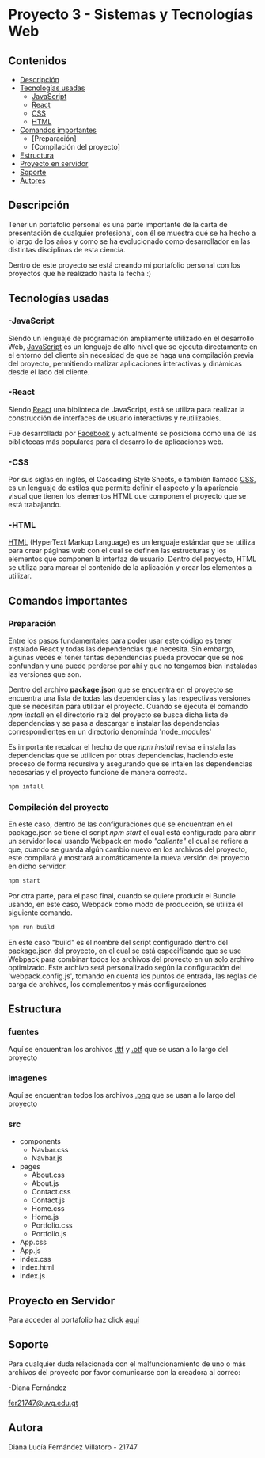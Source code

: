 # Proyecto 3 - Sistemas y Tecnologías Web

## Contenidos
- [Descripción]((https://github.com/FernandezDL/Proyecto3-web#descripci%C3%B3n))
- [Tecnologías usadas](https://github.com/FernandezDL/Proyecto3-web#tecnolog%C3%ADas-usadas)
   - [JavaScript](https://github.com/FernandezDL/Proyecto3-web#-javascript)
   - [React](https://github.com/FernandezDL/Proyecto3-web#-react)
   - [CSS](https://github.com/FernandezDL/Proyecto3-web#-css)
   - [HTML](https://github.com/FernandezDL/Proyecto3-web#-html)
- [Comandos importantes](https://github.com/FernandezDL/Proyecto3-web#comandos-importantes)
   - [Preparación]
   - [Compilación del proyecto]
- [Estructura](https://github.com/FernandezDL/Proyecto3-web#estructura)
- [Proyecto en servidor](https://github.com/FernandezDL/Proyecto3-web#proyecto-en-servidor)
- [Soporte](https://github.com/FernandezDL/Proyecto3-web#soporte)
- [Autores](https://github.com/FernandezDL/Proyecto3-web#autora)

## Descripción
Tener un portafolio personal es una parte importante de la carta de presentación de cualquier profesional, con él se muestra qué se ha hecho a lo largo de los años y como se ha evolucionado como desarrollador en las distintas disciplinas de esta ciencia.

Dentro de este proyecto se está creando mi portafolio personal con los proyectos que he realizado hasta la fecha :)

## Tecnologías usadas
### -JavaScript
Siendo un lenguaje de programación ampliamente utilizado en el desarrollo Web, [JavaScript](https://developer.mozilla.org/es/docs/Web/JavaScript) es un lenguaje de alto nivel que se ejecuta directamente en el entorno del cliente sin necesidad de que se haga una compilación previa del proyecto, permitiendo realizar aplicaciones interactivas y dinámicas desde el lado del cliente.

### -React
Siendo [React](https://es.react.dev/) una biblioteca de JavaScript, está se utiliza para realizar la construcción de interfaces de usuario interactivas y reutilizables. 

Fue desarrollada por [Facebook](https://es.wikipedia.org/wiki/Facebook) y actualmente se posiciona como una de las bibliotecas más populares para el desarrollo de aplicaciones web.

### -CSS
Por sus siglas en inglés, el Cascading Style Sheets, o también llamado [CSS](https://developer.mozilla.org/es/docs/Web/CSS), es un lenguaje de estilos que permite definir el aspecto y la apariencia visual que tienen los elementos HTML que componen el proyecto que se está trabajando.

### -HTML
[HTML](https://developer.mozilla.org/es/docs/Web/HTML) (HyperText Markup Language) es un lenguaje estándar que se utiliza para crear páginas web con el cual se definen las estructuras y los elementos que componen la interfaz de usuario. Dentro del proyecto, HTML se utiliza para marcar el contenido de la aplicación y crear los elementos a utilizar.

## Comandos importantes
### Preparación
Entre los pasos fundamentales para poder usar este código es tener instalado React y todas las dependencias que necesita. Sin embargo, algunas veces el tener tantas dependencias pueda provocar que se nos confundan y una puede perderse por ahí y que no tengamos bien instaladas las versiones que son.

Dentro del archivo **package.json** que se encuentra en el proyecto se encuentra una lista de todas las dependencias y las respectivas versiones que se necesitan para utilizar el proyecto. Cuando se ejecuta el comando _npm install_ en el directorio raíz del proyecto se busca dicha lista de dependencias y se pasa a descargar e instalar las dependencias correspondientes en un directorio denominda 'node_modules'

Es importante recalcar el hecho de que _npm install_ revisa e instala las dependencias que se utilicen por otras dependencias, haciendo este proceso de forma recursiva y asegurando que se intalen las dependencias necesarias y el proyecto funcione de manera correcta.
```bash
npm intall
```

### Compilación del proyecto
En este caso, dentro de las configuraciones que se encuentran en el package.json se tiene el script _npm start_ el cual está configurado para abrir un servidor local usando Webpack en modo _"caliente"_ el cual se refiere a que, cuando se guarda algún cambio nuevo en los archivos del proyecto, este compilará y mostrará automáticamente la nueva versión del proyecto en dicho servidor.
```bash
npm start
```

Por otra parte, para el paso final, cuando se quiere producir el Bundle usando, en este caso, Webpack como modo de producción, se utiliza el siguiente comando.
```bash
npm run build
```

En este caso "build" es el nombre del script configurado dentro del package.json del proyecto, en el cual se está especificando que se use Webpack para combinar todos los archivos del proyecto en un solo archivo optimizado. Este archivo será personalizado según la configuración del 'webpack.config.js', tomando en cuenta los puntos de entrada, las reglas de carga de archivos, los complementos y más configuraciones

## Estructura
### fuentes
Aquí se encuentran los archivos [.ttf](https://www.fileviewpro.com/es/file-extension-ttf/) y [.otf](https://www.reviversoft.com/es/file-extensions/otf) que se usan a lo largo del proyecto

### imagenes
Aquí se encuentran todos los archivos [.png](https://es.wikipedia.org/wiki/Portable_Network_Graphics) que se usan a lo largo del proyecto

### src
- components
  - Navbar.css
  - Navbar.js
- pages
  - About.css
  - About.js
  - Contact.css
  - Contact.js
  - Home.css
  - Home.js
  - Portfolio.css
  - Portfolio.js
- App.css
- App.js
- index.css
- index.html
- index.js

## Proyecto en Servidor
Para acceder al portafolio haz click [aquí](https://portafolio-dfernandez.web.app/)

## Soporte
Para cualquier duda relacionada con el malfuncionamiento de uno o más archivos del proyecto por favor comunicarse con la creadora al correo:

-Diana Fernández 

fer21747@uvg.edu.gt

## Autora
Diana Lucía Fernández Villatoro - 21747
